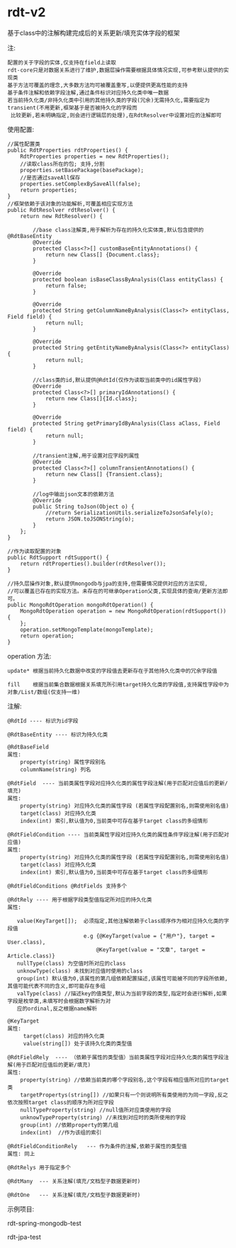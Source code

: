 # rdt-v2

基于class中的注解构建完成后的关系更新/填充实体字段的框架


注:

	配置的关于字段的实体,仅支持在field上读取
	rdt-core只是对数据关系进行了维护,数据层操作需要根据具体情况实现,可参考默认提供的实现类
	基于方法可覆盖的理念,大多数方法均可被覆盖重写,以便提供更高性能的支持
    基于条件注解和依赖字段注解,通过条件标识对应持久化类中唯一数据
    若当前持久化类/非持久化类中引用的其他持久类的字段(冗余)无需持久化,需要指定为transient(不用更新,框架基于是否被持久化的字段而
     比较更新,若未明确指定,则会进行逻辑层的处理),在RdtResolver中设置对应的注解即可

使用配置:
	
	
	//属性配置类
	public RdtProperties rdtProperties() {
        RdtProperties properties = new RdtProperties();
        //读取class所在的包; 支持,分割
        properties.setBasePackage(basePackage);
        //是否通过saveAll保存
        properties.setComplexBySaveAll(false);
        return properties;
    }
	//框架依赖于该对象的功能解析,可覆盖相应实现方法
	public RdtResolver rdtResolver() {
        return new RdtResolver() {
            
            //base class注解类,用于解析为存在的持久化实体类,默认包含提供的@RdtBaseEntity
            @Override
            protected Class<?>[] customBaseEntityAnnotations() {
                return new Class[] {Document.class};
            }

            @Override
            protected boolean isBaseClassByAnalysis(Class entityClass) {
                return false;
            }

            @Override
            protected String getColumnNameByAnalysis(Class<?> entityClass, Field field) {
                return null;
            }

            @Override
            protected String getEntityNameByAnalysis(Class<?> entityClass) {
                return null;
            }

            //class类的id,默认提供@RdtId(仅作为读取当前类中的id属性字段)
            @Override
            protected Class<?>[] primaryIdAnnotations() {
                return new Class[]{Id.class};
            }

            @Override
            protected String getPrimaryIdByAnalysis(Class aClass, Field field) {
                return null;
            }
            
            //transient注解,用于设置对应字段列属性
            @Override
            protected Class<?>[] columnTransientAnnotations() {
                return new Class[] {Transient.class};
            }
            
            //log中输出json文本的依赖方法
            @Override
            public String toJson(Object o) {
                //return SerializationUtils.serializeToJsonSafely(o);
                return JSON.toJSONString(o);
            }
        };
    }

    //作为读取配置的对象
    public RdtSupport rdtSupport() {
        return rdtProperties().builder(rdtResolver());
    }
    
    //持久层操作对象,默认提供mongodb与jpa的支持,但需要情况提供对应的方法实现,
    //可以覆盖已存在的实现方法。未存在的可继承Operation父类,实现具体的查询/更新方法即可。
    public MongoRdtOperation mongoRdtOperation() {
        MongoRdtOperation operation = new MongoRdtOperation(rdtSupport()) {
        };
        operation.setMongoTemplate(mongoTemplate);
        return operation;
    }
operation 方法:

    update* 根据当前持久化数据中改变的字段值去更新存在于其他持久化类中的冗余字段值
	
    fill    根据当前集合数据根据关系填充所引用target持久化类的字段值,支持属性字段中为对象/List/数组(仅支持一维)
    
    
注解:
   
    
    @RdtId ---- 标识为id字段
    
	@RdtBaseEntity ---- 标识为持久化类
    
	@RdtBaseField
    属性:
        property(string) 属性字段别名
        columnName(string) 列名
        
    @RdtField  ---- 当前类属性字段对应持久化类的属性字段注解(用于匹配对应值后的更新/填充)
    属性:
        property(string) 对应持久化类的属性字段 (若属性字段配置别名,则需使用别名值)
        target(class) 对应持久化类
        index(int) 索引,默认值为0,当前类中可存在基于target class的多组情形
        
    @RdtFieldCondition ---- 当前类属性字段对应持久化类的属性条件字段注解(用于匹配对应值)
    属性:
        property(string) 对应持久化类的属性字段 (若属性字段配置别名,则需使用别名值)
        target(class) 对应持久化类
        index(int) 索引,默认值为0,当前类中可存在基于target class的多组情形

    @RdtFieldConditions @RdtFields 支持多个
    
    @RdtRely ---- 用于根据字段类型值指定所对应的持久化类
    属性:
       
       value(KeyTarget[]);  必须指定,其他注解依赖于class顺序作为相对应持久化类的字段值 
                            e.g {@KeyTarget(value = {"用户"}, target = User.class), 
                                @KeyTarget(value = "文章", target = Article.class)}
       nullType(class) 为空值时所对应的class
       unknowType(class) 未找到对应值时使用的class
       group(int) 默认值为0,该属性的第几组依赖配置描述,该属性可能被不同的字段所依赖,其值可能代表不同的含义,即可能存在多组
       valType(class) //描述key的值类型,默认为当前字段的类型,指定时会进行解析,如果字段是枚举类,未填写时会根据数字解析为对
       应的ordinal,反之根据name解析
    
    @KeyTarget
    属性:
         target(class) 对应的持久化类
         value(string[]) 处于该持久化类的类型值
         
    @RdtFieldRely  ---- （依赖于属性的类型值）当前类属性字段对应持久化类的属性字段注解(用于匹配对应值后的更新/填充)
    属性:
        property(string) //依赖当前类的哪个字段别名,这个字段有相应值所对应的target类
        targetPropertys(string[]) //如果只有一个则说明所有类使用的为同一字段,反之依次按照target class的顺序为所对应字段
        nullTypeProperty(string) //null值所对应类使用的字段
        unknowTypeProperty(string) //未找到对应时的类所使用的字段
        group(int) //依赖property的第几组
        index(int)  //作为该组的索引
    
    @RdtFieldConditionRely   --- 作为条件的注解,依赖于属性的类型值
    属性: 同上
    
    @RdtRelys 用于指定多个
    
    @RdtMany  --- 关系注解(填充/文档型子数据更新时) 
    
    @RdtOne   --- 关系注解(填充/文档型子数据更新时) 

示例项目:

 rdt-spring-mongodb-test 
 
 rdt-jpa-test
